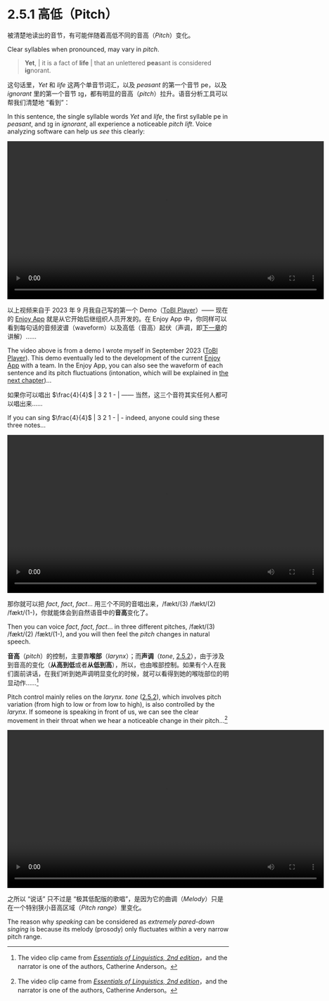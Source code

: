 # 2.5.1 高低（Pitch）

被清楚地读出的音节，有可能伴随着高低不同的音高（*Pitch*）变化。

Clear syllables when pronounced, may vary in *pitch*.

> **Yet**, | it is a fact of **life** | that an unlettered **pea**sant is considered **ig**norant.

这句话里，*Yet* 和 *life* 这两个单音节词汇，以及 *peasant* 的第一个音节 <span class="pho alt">pe</span>，以及 *ignorant* 里的第一个音节 <span class="pho alt">ɪg</span>，都有明显的音高（*pitch*）拉升。语音分析工具可以帮我们清楚地 “看到”：

In this sentence, the single syllable words *Yet* and *life*, the first syllable <span class="pho alt">pe</span> in *peasant*, and <span class="pho alt">ɪg</span> in *ignorant*, all experience a noticeable *pitch lift*. Voice analyzing software can help us *see* this clearly:

<video controls width="720"> <source src="/videos/yet-it-is-a-fact-of-life.mp4" type="video/mp4"></source>Your browser does not support the video tag. </video>

以上视频来自于 2023 年 9 月我自己写的第一个 Demo（[ToBI Player](https://github.com/xiaolai/tobiplayer)）—— 现在的 [Enjoy App](https://1000h.org/enjoy-app/) 就是从它开始后继组织人员开发的。在 Enjoy App 中，你同样可以看到每句话的音频波谱（waveform）以及高低（音高）起伏（声调，即[下一章](2.5.2-tone)的讲解）……

The video above is from a demo I wrote myself in September 2023 ([ToBI Player](https://github.com/xiaolai/tobiplayer)). This demo eventually led to the development of the current [Enjoy App](https://1000h.org/enjoy-app/) with a team. In the Enjoy App, you can also see the waveform of each sentence and its pitch fluctuations (intonation, which will be explained in [the next chapter](2.5.2-tone))...

如果你可以唱出 $\frac{4}{4}$ <span class="pho">| 3 2 1 - |</span> —— 当然，这三个音符其实任何人都可以唱出来……

If you can sing $\frac{4}{4}$ | 3 2 1 - | - indeed, anyone could sing these three notes...

<video controls width="720"> <source src="/videos/321.mp4" type="video/mp4"></source>Your browser does not support the video tag. </video>

那你就可以把 *fact*, *fact*, *fact*... 用三个不同的音唱出来，<span class="pho">/fækt/(3) /fækt/(2) /fækt/(1-)</span>，你就能体会到自然语音中的**音高**变化了。

Then you can voice *fact*, *fact*, *fact*... in three different pitches, <span class="pho">/fækt/(3) /fækt/(2) /fækt/(1-)</span>, and you will then feel the *pitch* changes in natural speech.

**音高**（*pitch*）的控制，主要靠**喉部**（*larynx*）；而**声调**（*tone*, [2.5.2](2.5.2-tone)），由于涉及到音高的变化（**从高到低**或者**从低到高**），所以，也由喉部控制。如果有个人在我们面前讲话，在我们听到她声调明显变化的时候，就可以看得到她的喉咙部位的明显动作……[^1]

Pitch control mainly relies on the *larynx*. *tone* ([2.5.2](2.5.2-tone)), which involves pitch variation (from high to low or from low to high), is also controlled by the *larynx*. If someone is speaking in front of us, we can see the clear movement in their throat when we hear a noticeable change in their pitch...[^1]

<video controls width="720"> <source src="/videos/CatherineAnderson.mp4" type="video/mp4"></source>Your browser does not support the video tag. </video>

之所以 “说话” 只不过是 “极其低配版的歌唱”，是因为它的曲调（*Melody*）只是在一个特别狭小音高区域（*Pitch range*）里变化。

The reason why *speaking* can be considered as *extremely pared-down singing* is because its melody (prosody) only fluctuates within a very narrow pitch range.

[^1]: The video clip came from *[Essentials of Linguistics, 2nd edition](https://ecampusontario.pressbooks.pub/essentialsoflinguistics2/)*，and the narrator is one of the authors, Catherine Anderson。
